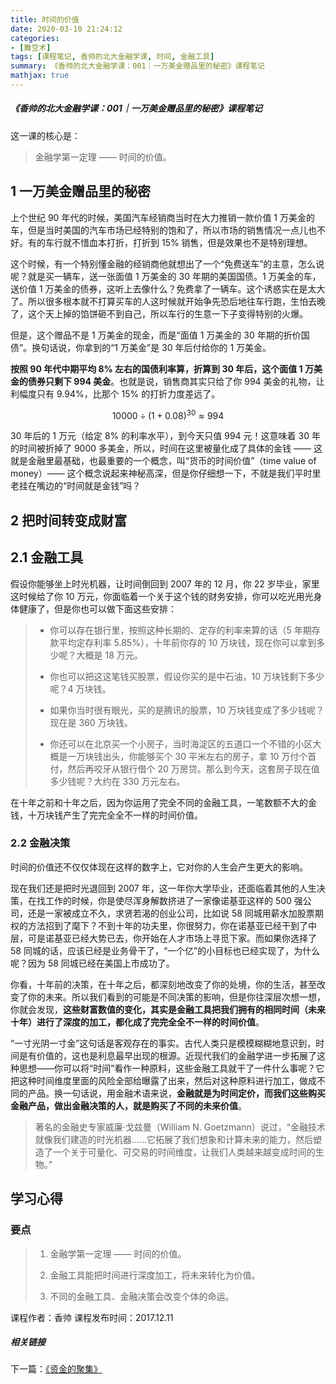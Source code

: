 ```yaml
---
title: 时间的价值
date: 2020-03-10 21:24:12
categories:
- [舞空术]
tags: [课程笔记, 香帅的北大金融学课, 时间, 金融工具]
summary: 《香帅的北大金融学课：001｜一万美金赠品里的秘密》课程笔记
mathjax: true
---
```


##### 《香帅的北大金融学课：001｜一万美金赠品里的秘密》课程笔记

这一课的核心是：

> 金融学第一定理 —— 时间的价值。

## 1 一万美金赠品里的秘密

上个世纪 90 年代的时候，美国汽车经销商当时在大力推销一款价值 1 万美金的车，但是当时美国的汽车市场已经特别的饱和了，所以市场的销售情况一点儿也不好。有的车行就不惜血本打折，打折到 15% 销售，但是效果也不是特别理想。

这个时候，有一个特别懂金融的经销商他就想出了一个“免费送车”的主意，怎么说呢？就是买一辆车，送一张面值 1 万美金的 30 年期的美国国债。1 万美金的车，送价值 1 万美金的债券，这听上去像什么？免费拿了一辆车。这个诱惑实在是太大了。所以很多根本就不打算买车的人这时候就开始争先恐后地往车行跑，生怕去晚了，这个天上掉的馅饼砸不到自己，所以车行的生意一下子变得特别的火爆。

但是，这个赠品不是 1 万美金的现金，而是“面值 1 万美金的 30 年期的折价国债”。换句话说，你拿到的“1 万美金”是 30 年后付给你的 1 万美金。

**按照 90 年代中期平均 8% 左右的国债利率算，折算到 30 年后，这个面值 1 万美金的债券只剩下 994 美金**。也就是说，销售商其实只给了你 994 美金的礼物，让利幅度只有 9.94%，比那个 15% 的打折力度差远了。

$$ 10000 \div \left( 1 + 0.08 \right) ^ {30} \approx 994 $$

30 年后的 1 万元（给定 8% 的利率水平），到今天只值 994 元！这意味着 30 年的时间被折掉了 9000 多美金，所以，时间在这里被量化成了具体的金钱 —— 这就是金融里最基础，也最重要的一个概念，叫“货币的时间价值”（time value of money）—— 这个概念说起来神秘高深，但是你仔细想一下，不就是我们平时里老挂在嘴边的“时间就是金钱”吗？

## 2 把时间转变成财富

## 2.1 金融工具

假设你能够坐上时光机器，让时间倒回到 2007 年的 12 月，你 22 岁毕业，家里这时候给了你 10 万元，你面临着一个关于这个钱的财务安排，你可以吃光用光身体健康了，但是你也可以做下面这些安排：

> * 你可以存在银行里，按照这种长期的、定存的利率来算的话（5 年期存款平均定存利率 5.85%），十年前你存的 10 万块钱，现在你可以拿到多少呢？大概是 18 万元。
>
> * 你也可以把这这笔钱买股票，假设你买的是中石油，10 万块钱剩下多少呢？4 万块钱。
>
> * 如果你当时很有眼光，买的是腾讯的股票，10 万块钱变成了多少钱呢？现在是 360 万块钱。
>
> * 你还可以在北京买一个小房子，当时海淀区的五道口一个不错的小区大概是一万块钱出头，你能够买个 30 平米左右的房子，拿 10 万付个首付，然后再咬牙从银行借个 20 万房贷。那么到今天，这套房子现在值多少钱呢？大约在 330 万元左右。

在十年之前和十年之后，因为你运用了完全不同的金融工具，一笔数额不大的金钱，十万块钱产生了完完全全不一样的时间价值。

### 2.2 金融决策

时间的价值还不仅仅体现在这样的数字上，它对你的人生会产生更大的影响。

现在我们还是把时光退回到 2007 年，这一年你大学毕业，还面临着其他的人生决策，在找工作的时候，你是使尽浑身解数挤进了一家像诺基亚这样的 500 强公司，还是一家被成立不久，求贤若渴的创业公司，比如说 58 同城用薪水加股票期权的方法招到了麾下？不到十年的功夫里，你很努力，你在诺基亚已经干到了中层，可是诺基亚已经大势已去，你开始在人才市场上寻觅下家。而如果你选择了 58 同城的话，应该已经是业务骨干了，“一个亿”的小目标也已经实现了，为什么呢？因为 58 同城已经在美国上市成功了。

你看，十年前的决策，在十年之后，都深刻地改变了你的处境，你的生活，甚至改变了你的未来。所以我们看到的可能是不同决策的影响，但是你往深层次想一想，你就会发现，**这些财富数值的变化，其实是金融工具把我们拥有的相同时间（未来十年）进行了深度的加工，都化成了完完全全不一样的时间价值**。

“一寸光阴一寸金”这句话是客观存在的事实。古代人类只是模模糊糊地意识到，时间是有价值的，这也是利息最早出现的根源。近现代我们的金融学进一步拓展了这种思想——你可以将“时间”看作一种原料，这些金融工具就干了一件什么事呢？它把这种时间维度里面的风险全部给曝露了出来，然后对这种原料进行加工，做成不同的产品。换一句话说，用金融术语来说，**金融就是为时间定价，而我们这些购买金融产品，做出金融决策的人，就是购买了不同的未来价值**。

> 著名的金融史专家威廉·戈兹曼（William N. Goetzmann）说过，“金融技术就像我们建造的时光机器……它拓展了我们想象和计算未来的能力，然后塑造了一个关于可量化、可交易的时间维度，让我们人类越来越变成时间的生物。”

## 学习心得

### 要点

> 1. 金融学第一定理 —— 时间的价值。
>
> 2. 金融工具能把时间进行深度加工，将未来转化为价值。
>
> 3. 不同的金融工具、金融决策会改变个体的命运。


课程作者：香帅
课程发布时间：2017.12.11

##### 相关链接

下一篇：[《资金的聚集》](/online-course-notes/xiang-shuai-de-bei-da-jin-rong-xue-ke/20201712_002-nan-bei-zhan-zheng-zhong-de-di-er-zhan-chang/)
